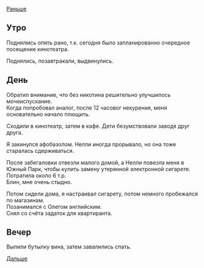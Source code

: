[Раньше](2019.11.16.md)
## Утро
Поднялмсь опять рано, т.к. сегодня было запланированно очередное посещение кинотеатра.

Поднялись, позавтракали, выдвинулись.
## День
Обратил внимание, что без никотина решительно улучшилось мочеиспускание.  
Когда попробовал аналог, после 12 часовог некурения, меня основательно начало плющить.

Сходили в кинотеатр, затем в кафе. Дети безумствовали заводя друг друга.

Я закинулся афобазолом. Нелли иногда прорывало, но она тоже старалась сдерживаться.

После забегаловки отвезли малого домой, а Нелли повезла меня в Южный Парк, чтобы купить замену утерянной электронной сигарете. Потратила около 6 т.р.  
Блин, мне очень стыдно.

Потом сидели дома, я настраивал сигарету, потом немного пробежался по магазинам.  
Позанимался с Олегом английским.  
Снял со счёта задаток для квартиранта.
## Вечер
Выпили бутылку вина, затем завалились спать.

[Дальше](2019.11.18.md)